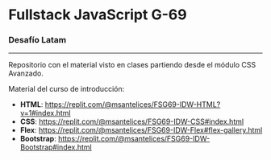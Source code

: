 # Fullstack JavaScript G-69
### Desafío Latam

---

Repositorio con el material visto en clases partiendo desde el módulo CSS Avanzado.

Material del curso de introducción:
- **HTML**: https://replit.com/@msantelices/FSG69-IDW-HTML?v=1#index.html
- **CSS**: https://replit.com/@msantelices/FSG69-IDW-CSS#index.html
- **Flex**: https://replit.com/@msantelices/FSG69-IDW-Flex#flex-gallery.html
- **Bootstrap**: https://replit.com/@msantelices/FSG69-IDW-Bootstrap#index.html